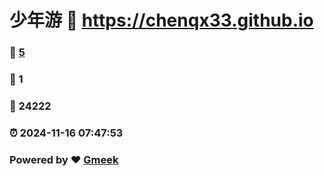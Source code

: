 # 少年游 :link: https://chenqx33.github.io 
### :page_facing_up: [5](https://chenqx33.github.io/tag.html) 
### :speech_balloon: 1 
### :hibiscus: 24222 
### :alarm_clock: 2024-11-16 07:47:53 
### Powered by :heart: [Gmeek](https://github.com/Meekdai/Gmeek)
